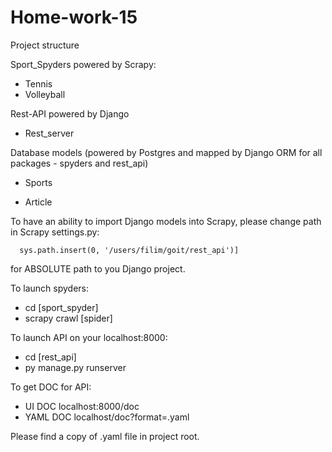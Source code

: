 # Home-work-15

Project structure

Sport_Spyders powered by Scrapy:

   - Tennis
   - Volleyball
  
 Rest-API powered by Django  
 
   - Rest_server
  
 Database models (powered by Postgres and mapped by Django ORM for all packages - spyders and rest_api)
 
  - Sports
  
  - Article 

   To have an ability to import Django models into Scrapy, please change path in Scrapy settings.py:
   
      sys.path.insert(0, '/users/filim/goit/rest_api')] 
   
   for ABSOLUTE path to you Django project.
  
To launch spyders: 

 - cd [sport_spyder]
  - scrapy crawl [spider]
  
To launch API on your localhost:8000:

  - cd [rest_api]
   - py manage.py runserver
   
To get DOC for API:

  - UI DOC localhost:8000/doc
  - YAML DOC localhost/doc?format=.yaml
  
  Please find a copy of .yaml file in project root.
  
